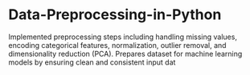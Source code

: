 # Data-Preprocessing-in-Python
Implemented preprocessing steps including handling missing values, encoding categorical features, normalization, outlier removal, and dimensionality reduction (PCA). Prepares dataset for machine learning models by ensuring clean and consistent input dat

